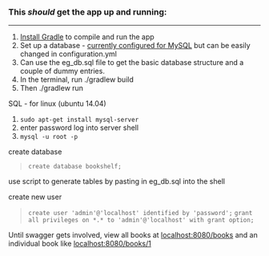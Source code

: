 ### This *should* get the app up and running:
---
 1. [Install Gradle](https://docs.gradle.org/current/userguide/installation.html) to compile and run the app
 2. Set up a database - [currently configured for MySQL](http://dev.mysql.com/doc/refman/5.6/en/installing.html) but can be easily changed in configuration.yml
 3. Can use the eg_db.sql file to get the basic database structure and a couple of dummy entries.
 4. In the terminal, run ./gradlew build
 5. Then ./gradlew run

SQL - for linux (ubuntu 14.04)

1. ``sudo apt-get install mysql-server``
2. enter password
log into server shell
3. ``mysql -u root -p``

create database

> ``create database bookshelf;``

use script to generate tables by pasting in eg_db.sql into the shell

create new user
> ``create user 'admin'@'localhost' identified by 'password';``
> ``grant all privileges on *.* to 'admin'@'localhost' with grant option;``

Until swagger gets involved, view all books at [localhost:8080/books](http://localhost:8080/books) and an individual book like [localhost:8080/books/1](http://localhost:8080/books/1)
